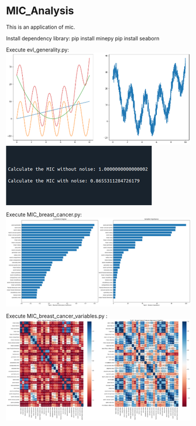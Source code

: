 # MIC_Analysis
This is an application of mic.

Install dependency library:
    pip install minepy
    pip install seaborn

Execute evl_generality.py: 
![Alt text](https://github.com/hq-deng/MIC_Analysis/blob/master/picture/evl_generality.png)
![Alt text](https://github.com/hq-deng/MIC_Analysis/blob/master/picture/noise_mic.png)

Execute MIC_breast_cancer.py: 
![Alt text](https://github.com/hq-deng/MIC_Analysis/blob/master/picture/cancer_mic.png)

Execute MIC_breast_cancer_variables.py : 
![Alt text](https://github.com/hq-deng/MIC_Analysis/blob/master/picture/cancer_mic_heat.png)
